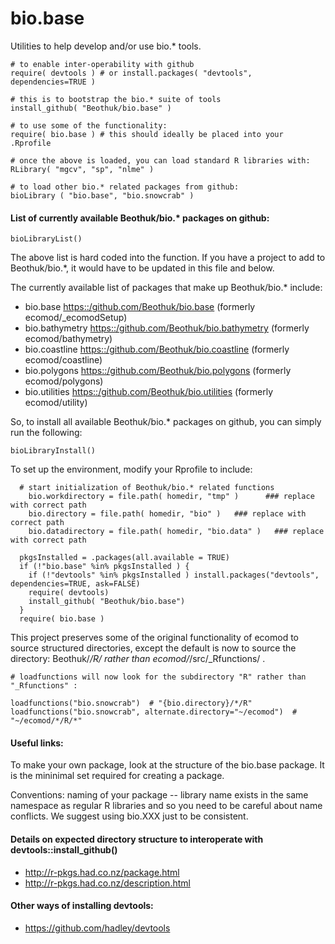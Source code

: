 # bio.base

Utilities to help develop and/or use bio.* tools.

```
# to enable inter-operability with github
require( devtools ) # or install.packages( "devtools", dependencies=TRUE )

# this is to bootstrap the bio.* suite of tools
install_github( "Beothuk/bio.base" ) 

# to use some of the functionality:
require( bio.base ) # this should ideally be placed into your .Rprofile

# once the above is loaded, you can load standard R libraries with:
RLibrary( "mgcv", "sp", "nlme" ) 

# to load other bio.* related packages from github: 
bioLibrary ( "bio.base", "bio.snowcrab" )   

```

#### List of currently available Beothuk/bio.* packages on github:
```
bioLibraryList()
```

The above list is hard coded into the function. If you have a project to add to Beothuk/bio.*, it would have to be updated in this file and below.


The currently available list of packages that make up Beothuk/bio.* include:

  * bio.base <https::/github.com/Beothuk/bio.base> (formerly ecomod/_ecomodSetup) 
  * bio.bathymetry <https::/github.com/Beothuk/bio.bathymetry> (formerly ecomod/bathymetry) 
  * bio.coastline <https::/github.com/Beothuk/bio.coastline> (formerly ecomod/coastline) 
  * bio.polygons <https::/github.com/Beothuk/bio.polygons> (formerly ecomod/polygons) 
  * bio.utilities <https::/github.com/Beothuk/bio.utilities> (formerly ecomod/utility) 

So, to install all available Beothuk/bio.* packages on github, you can simply run the following:
```
bioLibraryInstall()
```


To set up the environment, modify your Rprofile to include:

```
  # start initialization of Beothuk/bio.* related functions
	bio.workdirectory = file.path( homedir, "tmp" )		 ### replace with correct path
	bio.directory = file.path( homedir, "bio" )   ### replace with correct path
	bio.datadirectory = file.path( homedir, "bio.data" )   ### replace with correct path
	
  pkgsInstalled = .packages(all.available = TRUE)
  if (!"bio.base" %in% pkgsInstalled ) {
    if (!"devtools" %in% pkgsInstalled ) install.packages("devtools", dependencies=TRUE, ask=FALSE)
    require( devtools)
    install_github( "Beothuk/bio.base")
  }
  require( bio.base )

```


This project preserves some of the original functionality of ecomod to source structured directories, 
except the default is now to source the directory: Beothuk/*/R/ rather than ecomod/*/src/_Rfunctions/ . 

```
# loadfunctions will now look for the subdirectory "R" rather than "_Rfunctions" : 

loadfunctions("bio.snowcrab")  # "{bio.directory}/*/R"
loadfunctions("bio.snowcrab", alternate.directory="~/ecomod")  # "~/ecomod/*/R/*"
```


#### Useful links:

To make your own package, look at the structure of the bio.base package. It is the mininimal set required for creating a package.

Conventions: naming of your package -- library name exists in the same namespace as regular R libraries and so you need to be careful about name conflicts. We suggest using bio.XXX just to be consistent. 

#### Details on expected directory structure to interoperate with devtools::install_github() 

  * http://r-pkgs.had.co.nz/package.html
  * http://r-pkgs.had.co.nz/description.html 

#### Other ways of installing devtools:

  * https://github.com/hadley/devtools




